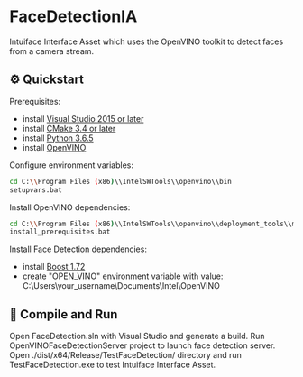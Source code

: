 # FaceDetectionIA

Intuiface Interface Asset which uses the OpenVINO toolkit to detect faces from a camera stream.

## ⚙️ Quickstart

Prerequisites:
* install [Visual Studio 2015 or later](https://visualstudio.microsoft.com/fr/downloads/)
* install [CMake 3.4 or later](https://cmake.org/download/)
* install [Python 3.6.5](https://www.python.org/downloads/release/python-365/)
* install [OpenVINO](https://www.dropbox.com/s/2svslu5jkdddwj1/w_openvino_toolkit_p_2020.1.033.exe?dl=0)

Configure environment variables:
```bash
cd C:\\Program Files (x86)\\IntelSWTools\\openvino\\bin
setupvars.bat
```

Install OpenVINO dependencies:
```bash
cd C:\\Program Files (x86)\\IntelSWTools\\openvino\\deployment_tools\\model_optimizer\\install_prerequisites
install_prerequisites.bat
```

Install Face Detection dependencies:
* install [Boost 1.72](https://dl.bintray.com/boostorg/release/1.72.0/source/)
* create "OPEN_VINO" environment variable with value: C:\\Users\\your_username\\Documents\\Intel\\OpenVINO

## 👷 Compile and Run

Open FaceDetection.sln with Visual Studio and generate a build.
Run OpenVINOFaceDetectionServer project to launch face detection server.
Open ./dist/x64/Release/TestFaceDetection/ directory and run TestFaceDetection.exe to test Intuiface Interface Asset.
